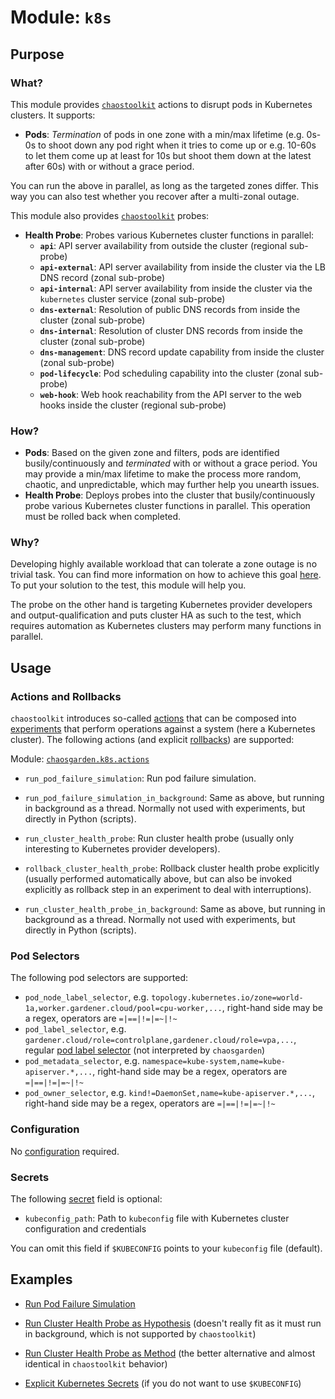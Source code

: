 # **Module: `k8s`**

## Purpose

### What?

This module provides [`chaostoolkit`](https://chaostoolkit.org) actions to disrupt pods in Kubernetes clusters. It supports:

- **Pods**: *Termination* of pods in one zone with a min/max lifetime (e.g. 0s-0s to shoot down any pod right when it tries to come up or e.g. 10-60s to let them come up at least for 10s but shoot them down at the latest after 60s) with or without a grace period.

You can run the above in parallel, as long as the targeted zones differ. This way you can also test whether you recover after a multi-zonal outage.

This module also provides [`chaostoolkit`](https://chaostoolkit.org) probes:

- **Health Probe**: Probes various Kubernetes cluster functions in parallel:
  - **`api`**: API server availability from outside the cluster (regional sub-probe)
  - **`api-external`**: API server availability from inside the cluster via the LB DNS record (zonal sub-probe)
  - **`api-internal`**: API server availability from inside the cluster via the `kubernetes` cluster service (zonal sub-probe)
  - **`dns-external`**: Resolution of public DNS records from inside the cluster (zonal sub-probe)
  - **`dns-internal`**: Resolution of cluster DNS records from inside the cluster (zonal sub-probe)
  - **`dns-management`**: DNS record update capability from inside the cluster (zonal sub-probe)
  - **`pod-lifecycle`**: Pod scheduling capability into the cluster (zonal sub-probe)
  - **`web-hook`**: Web hook reachability from the API server to the web hooks inside the cluster (regional sub-probe)

### How?

- **Pods**: Based on the given zone and filters, pods are identified busily/continuously and *terminated* with or without a grace period. You may provide a min/max lifetime to make the process more random, chaotic, and unpredictable, which may further help you unearth issues.
- **Health Probe**: Deploys probes into the cluster that busily/continuously probe various Kubernetes cluster functions in parallel. This operation must be rolled back when completed.

### Why?

Developing highly available workload that can tolerate a zone outage is no trivial task. You can find more information on how to achieve this goal [here](https://github.com/gardener/gardener/blob/master/docs/usage/shoot_high_availability_best_practices.md). To put your solution to the test, this module will help you.

The probe on the other hand is targeting Kubernetes provider developers and output-qualification and puts cluster HA as such to the test, which requires automation as Kubernetes clusters may perform many functions in parallel.

## Usage

### Actions and Rollbacks

`chaostoolkit` introduces so-called [actions](https://chaostoolkit.org/reference/api/experiment/#action) that can be composed into [experiments](https://chaostoolkit.org/reference/api/experiment/#experiment) that perform operations against a system (here a Kubernetes cluster). The following actions (and explicit [rollbacks](https://chaostoolkit.org/reference/api/experiment/#rollbacks)) are supported:

Module: [`chaosgarden.k8s.actions`](/chaosgarden/k8s/actions.py)

- `run_pod_failure_simulation`: Run pod failure simulation.
- `run_pod_failure_simulation_in_background`: Same as above, but running in background as a thread. Normally not used with experiments, but directly in Python (scripts).

- `run_cluster_health_probe`: Run cluster health probe (usually only interesting to Kubernetes provider developers).
- `rollback_cluster_health_probe`: Rollback cluster health probe explicitly (usually performed automatically above, but can also be invoked explicitly as rollback step in an experiment to deal with interruptions).
- `run_cluster_health_probe_in_background`: Same as above, but running in background as a thread. Normally not used with experiments, but directly in Python (scripts).

### Pod Selectors

The following pod selectors are supported:

- `pod_node_label_selector`, e.g. `topology.kubernetes.io/zone=world-1a,worker.gardener.cloud/pool=cpu-worker,...`, right-hand side may be a regex, operators are `=|==|!=|=~|!~`
- `pod_label_selector`, e.g. `gardener.cloud/role=controlplane,gardener.cloud/role=vpa,...`, regular [pod label selector](https://kubernetes.io/docs/concepts/overview/working-with-objects/labels/#label-selectors) (not interpreted by `chaosgarden`)
- `pod_metadata_selector`, e.g. `namespace=kube-system,name=kube-apiserver.*,...`, right-hand side may be a regex, operators are `=|==|!=|=~|!~`
- `pod_owner_selector`, e.g. `kind!=DaemonSet,name=kube-apiserver.*,...`, right-hand side may be a regex, operators are `=|==|!=|=~|!~`

### Configuration

No [configuration](https://chaostoolkit.org/reference/api/experiment/#configuration) required.

### Secrets

The following [secret](https://chaostoolkit.org/reference/api/experiment/#secrets) field is optional:

- `kubeconfig_path`: Path to `kubeconfig` file with Kubernetes cluster configuration and credentials

You can omit this field if `$KUBECONFIG` points to your `kubeconfig` file (default).

## Examples

- [Run Pod Failure Simulation](/docs/k8s/run-pod-failure-simulation.json)

- [Run Cluster Health Probe as Hypothesis](/docs/k8s/run-cluster-health-probe-as-hypothesis.json) (doesn't really fit as it must run in background, which is not supported by `chaostoolkit`)
- [Run Cluster Health Probe as Method](/docs/k8s/run-cluster-health-probe-as-method.json) (the better alternative and almost identical in `chaostoolkit` behavior)

- [Explicit Kubernetes Secrets](/docs/k8s/explicit-k8s-secrets.json) (if you do not want to use `$KUBECONFIG`)
